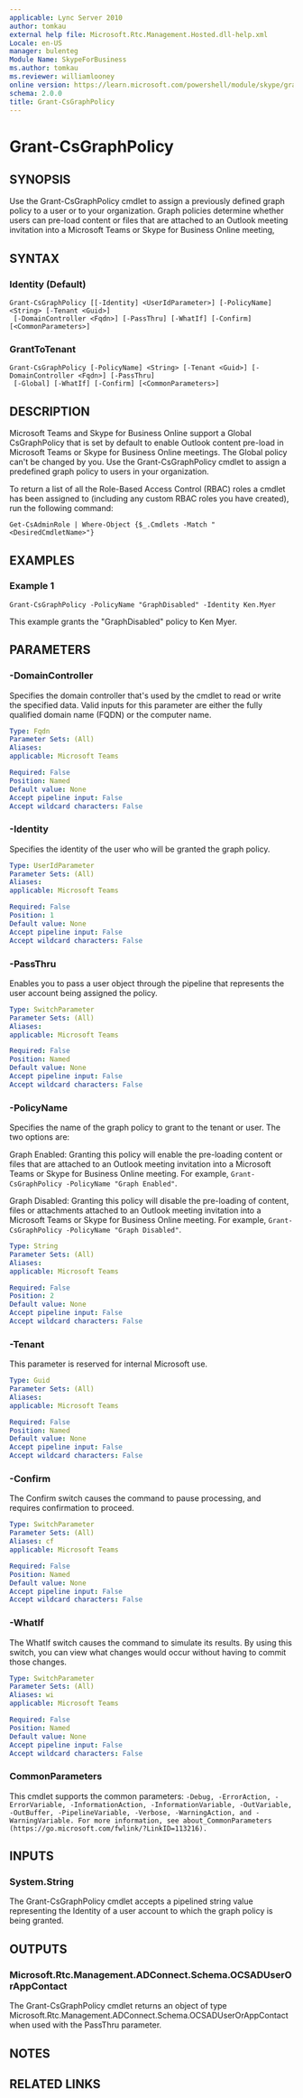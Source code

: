 ```yaml
---
applicable: Lync Server 2010
author: tomkau
external help file: Microsoft.Rtc.Management.Hosted.dll-help.xml
Locale: en-US
manager: bulenteg
Module Name: SkypeForBusiness
ms.author: tomkau
ms.reviewer: williamlooney
online version: https://learn.microsoft.com/powershell/module/skype/grant-csgraphpolicy
schema: 2.0.0
title: Grant-CsGraphPolicy
---
```


# Grant-CsGraphPolicy

## SYNOPSIS
Use the Grant-CsGraphPolicy cmdlet to assign a previously defined graph policy to a user or to your organization.
Graph policies determine whether users can pre-load content or files that are attached to an Outlook meeting invitation into a Microsoft Teams or Skype for Business Online meeting,

## SYNTAX

### Identity (Default)
```
Grant-CsGraphPolicy [[-Identity] <UserIdParameter>] [-PolicyName] <String> [-Tenant <Guid>]
 [-DomainController <Fqdn>] [-PassThru] [-WhatIf] [-Confirm] [<CommonParameters>]
```

### GrantToTenant
```
Grant-CsGraphPolicy [-PolicyName] <String> [-Tenant <Guid>] [-DomainController <Fqdn>] [-PassThru]
 [-Global] [-WhatIf] [-Confirm] [<CommonParameters>]
```

## DESCRIPTION
Microsoft Teams and Skype for Business Online support a Global CsGraphPolicy that is set by default to enable Outlook content pre-load in Microsoft Teams or Skype for Business Online meetings.
The Global policy can't be changed by you.
Use the Grant-CsGraphPolicy cmdlet to assign a predefined graph policy to users in your organization.

To return a list of all the Role-Based Access Control (RBAC) roles a cmdlet has been assigned to (including any custom RBAC roles you have created), run the following command:

`Get-CsAdminRole | Where-Object {$_.Cmdlets -Match "<DesiredCmdletName>"}`

## EXAMPLES

### Example 1
```
Grant-CsGraphPolicy -PolicyName "GraphDisabled" -Identity Ken.Myer
```

This example grants the "GraphDisabled" policy to Ken Myer.


## PARAMETERS

### -DomainController
Specifies the domain controller that's used by the cmdlet to read or write the specified data.
Valid inputs for this parameter are either the fully qualified domain name (FQDN) or the computer name.

```yaml
Type: Fqdn
Parameter Sets: (All)
Aliases:
applicable: Microsoft Teams

Required: False
Position: Named
Default value: None
Accept pipeline input: False
Accept wildcard characters: False
```

### -Identity
Specifies the identity of the user who will be granted the graph policy.

```yaml
Type: UserIdParameter
Parameter Sets: (All)
Aliases:
applicable: Microsoft Teams

Required: False
Position: 1
Default value: None
Accept pipeline input: False
Accept wildcard characters: False
```

### -PassThru
Enables you to pass a user object through the pipeline that represents the user account being assigned the policy.

```yaml
Type: SwitchParameter
Parameter Sets: (All)
Aliases:
applicable: Microsoft Teams

Required: False
Position: Named
Default value: None
Accept pipeline input: False
Accept wildcard characters: False
```

### -PolicyName
Specifies the name of the graph policy to grant to the tenant or user.
The two options are:

Graph Enabled: Granting this policy will enable the pre-loading content or files that are attached to an Outlook meeting invitation into a Microsoft Teams or Skype for Business Online meeting.
For example, `Grant-CsGraphPolicy -PolicyName "Graph Enabled"`.

Graph Disabled: Granting this policy will disable the pre-loading of content, files or attachments attached to an Outlook meeting invitation into a Microsoft Teams or Skype for Business Online meeting.
For example, `Grant-CsGraphPolicy -PolicyName "Graph Disabled"`.

```yaml
Type: String
Parameter Sets: (All)
Aliases:
applicable: Microsoft Teams

Required: False
Position: 2
Default value: None
Accept pipeline input: False
Accept wildcard characters: False
```

### -Tenant
This parameter is reserved for internal Microsoft use.

```yaml
Type: Guid
Parameter Sets: (All)
Aliases:
applicable: Microsoft Teams

Required: False
Position: Named
Default value: None
Accept pipeline input: False
Accept wildcard characters: False
```

### -Confirm
The Confirm switch causes the command to pause processing, and requires confirmation to proceed.

```yaml
Type: SwitchParameter
Parameter Sets: (All)
Aliases: cf
applicable: Microsoft Teams

Required: False
Position: Named
Default value: None
Accept pipeline input: False
Accept wildcard characters: False
```

### -WhatIf
The WhatIf switch causes the command to simulate its results.
By using this switch, you can view what changes would occur without having to commit those changes.

```yaml
Type: SwitchParameter
Parameter Sets: (All)
Aliases: wi
applicable: Microsoft Teams

Required: False
Position: Named
Default value: None
Accept pipeline input: False
Accept wildcard characters: False
```

### CommonParameters
This cmdlet supports the common parameters: `-Debug, -ErrorAction, -ErrorVariable, -InformationAction, -InformationVariable, -OutVariable, -OutBuffer, -PipelineVariable, -Verbose, -WarningAction, and -WarningVariable. For more information, see about_CommonParameters (https://go.microsoft.com/fwlink/?LinkID=113216).`

## INPUTS

### System.String
The Grant-CsGraphPolicy cmdlet accepts a pipelined string value representing the Identity of a user account to which the graph policy is being granted.

## OUTPUTS

### Microsoft.Rtc.Management.ADConnect.Schema.OCSADUserOrAppContact
The Grant-CsGraphPolicy cmdlet returns an object of type Microsoft.Rtc.Management.ADConnect.Schema.OCSADUserOrAppContact when used with the PassThru parameter.

## NOTES

## RELATED LINKS
